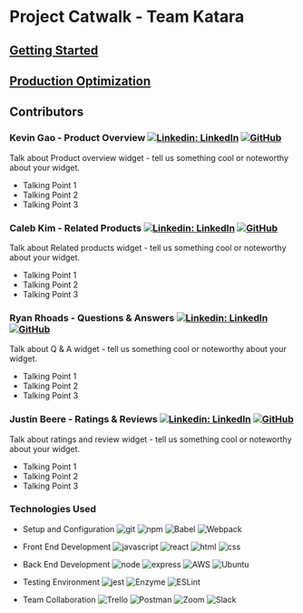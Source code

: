 # Project Catwalk - Team Katara

## [Getting Started](https://github.com/teamkatara/Project-Catwalk/blob/main/getting-started.md)

## [Production Optimization](https://github.com/teamkatara/Project-Catwalk/blob/main/optimization.md)

## Contributors

### Kevin Gao - Product Overview [![Linkedin: LinkedIn](https://img.shields.io/badge/linkedin-%230077B5.svg?style=for-the-badge&logo=linkedin&logoColor=white&link=https://www.linkedin.com/in/kevinzhugao/)](https://www.linkedin.com/in/kevinzhugao/) [![GitHub](https://img.shields.io/badge/github-%23121011.svg?style=for-the-badge&logo=github&logoColor=white&link=https://github.com/kevinzhugao)](https://github.com/kevinzhugao)

Talk about Product overview widget - tell us something cool or noteworthy about your widget.

- Talking Point 1
- Talking Point 2
- Talking Point 3

### Caleb Kim - Related Products [![Linkedin: LinkedIn](https://img.shields.io/badge/linkedin-%230077B5.svg?style=for-the-badge&logo=linkedin&logoColor=white&link=https://www.linkedin.com/in/caleb-kim0510/)](https://www.linkedin.com/in/caleb-kim0510/) [![GitHub](https://img.shields.io/badge/github-%23121011.svg?style=for-the-badge&logo=github&logoColor=white&link=https://github.com/cariboukim)](https://github.com/cariboukim)

Talk about Related products widget - tell us something cool or noteworthy about your widget.

- Talking Point 1
- Talking Point 2
- Talking Point 3

### Ryan Rhoads - Questions & Answers [![Linkedin: LinkedIn](https://img.shields.io/badge/linkedin-%230077B5.svg?style=for-the-badge&logo=linkedin&logoColor=white&link=https://www.linkedin.com/in/ryangrantrhoads/)](https://www.linkedin.com/in/ryangrantrhoads/) [![GitHub](https://img.shields.io/badge/github-%23121011.svg?style=for-the-badge&logo=github&logoColor=white&link=https://github.com/rgrhoads)](https://github.com/rgrhoads)

Talk about Q & A widget - tell us something cool or noteworthy about your widget.

- Talking Point 1
- Talking Point 2
- Talking Point 3

### Justin Beere - Ratings & Reviews [![Linkedin: LinkedIn](https://img.shields.io/badge/linkedin-%230077B5.svg?style=for-the-badge&logo=linkedin&logoColor=white&link=https://www.linkedin.com/in/justin-beere/)](https://www.linkedin.com/in/justin-beere/) [![GitHub](https://img.shields.io/badge/github-%23121011.svg?style=for-the-badge&logo=github&logoColor=white&link=https://github.com/LiberNovus)](https://github.com/LiberNovus)

Talk about ratings and review widget - tell us something cool or noteworthy about your widget.

- Talking Point 1
- Talking Point 2
- Talking Point 3

### Technologies Used

- Setup and Configuration ![git](https://img.shields.io/badge/Git-F05032?style=for-the-badge&logo=git&logoColor=white)
![npm](https://img.shields.io/badge/npm-CB3837?style=for-the-badge&logo=npm&logoColor=white)
![Babel](https://img.shields.io/badge/Babel-F9DC3e?style=for-the-badge&logo=babel&logoColor=black)
![Webpack](https://img.shields.io/badge/webpack-%238DD6F9.svg?style=for-the-badge&logo=webpack&logoColor=black)

- Front End Development ![javascript](https://img.shields.io/badge/JavaScript-323330?style=for-the-badge&logo=javascript&logoColor=F7DF1E)
![react](https://img.shields.io/badge/React-20232A?style=for-the-badge&logo=react&logoColor=61DAFB)
![html](https://img.shields.io/badge/HTML5-E34F26?style=for-the-badge&logo=html5&logoColor=white)
![css](https://img.shields.io/badge/CSS3-1572B6?style=for-the-badge&logo=css3&logoColor=white)

- Back End Development ![node](https://img.shields.io/badge/Node.js-339933?style=for-the-badge&logo=nodedotjs&logoColor=white)
![express](https://img.shields.io/badge/Express.js-000000?style=for-the-badge&logo=express&logoColor=white)
![AWS](https://img.shields.io/badge/AWS-%23FF9900.svg?style=for-the-badge&logo=amazon-aws&logoColor=white)
![Ubuntu](https://img.shields.io/badge/Ubuntu-E95420?style=for-the-badge&logo=ubuntu&logoColor=white)

- Testing Environment ![jest](https://img.shields.io/badge/Jest-C21325?style=for-the-badge&logo=jest&logoColor=white)
![Enzyme](https://img.shields.io/badge/-Enzyme-20232A?style=for-the-badge&logo=testingLibrary&logoColor=red)
![ESLint](https://img.shields.io/badge/ESLint-4B3263?style=for-the-badge&logo=eslint&logoColor=white)

- Team Collaboration ![Trello](https://img.shields.io/badge/Trello-%23026AA7.svg?style=for-the-badge&logo=Trello&logoColor=white)
![Postman](https://img.shields.io/badge/Postman-FF6C37?style=for-the-badge&logo=postman&logoColor=white)
![Zoom](https://img.shields.io/badge/Zoom-2D8CFF?style=for-the-badge&logo=zoom&logoColor=white)
![Slack](https://img.shields.io/badge/Slack-4A154B?style=for-the-badge&logo=slack&logoColor=white)
